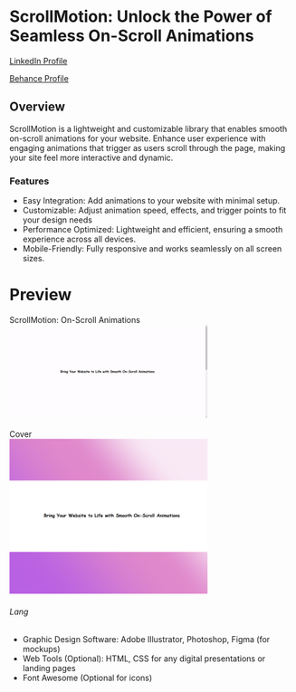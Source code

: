 # ScrollMotion: Unlock the Power of Seamless On-Scroll Animations

<a href="https://www.linkedin.com/in/dharmendraverma95/" target="_blank">LinkedIn Profile </a>

<a href="https://www.behance.net/dhirukumar" target="_blank">Behance Profile </a>

## Overview
ScrollMotion is a lightweight and customizable library that enables smooth on-scroll animations for your website. Enhance user experience with engaging animations that trigger as users scroll through the page, making your site feel more interactive and dynamic.



### Features
<ul>
  <li>Easy Integration: Add animations to your website with minimal setup.

</li>
  <li>Customizable: Adjust animation speed, effects, and trigger points to fit your design needs</li>
  <li>Performance Optimized: Lightweight and efficient, ensuring a smooth experience across all devices.
</li>
<li>Mobile-Friendly: Fully responsive and works seamlessly on all screen sizes.
</li>
</ul>

# Preview

<span>ScrollMotion: On-Scroll Animations </span>
<br />
<a href="https://www.behance.net/gallery/216613617/ScrollMotion-On-Scroll-Animations" target="_blank">
<img style="width:350px;" src="./scrollMotionAnimations.gif" alt="" /></a>
<br />
<br/>
<span>Cover </span>
<br/>
<a href="https://www.behance.net/gallery/216613617/ScrollMotion-On-Scroll-Animations" target="_blank">
<img style="width:350px;" src="./cover.png" alt="" /></a>
<br />
###### Lang
<ul>
  <li>Graphic Design Software: Adobe Illustrator, Photoshop, Figma (for mockups)</li>
  <li>Web Tools (Optional): HTML, CSS for any digital presentations or landing pages</li>
  <li>Font Awesome (Optional for icons)</li>

</ul>





